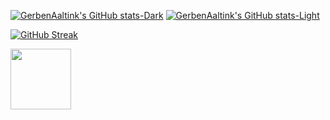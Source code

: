 [![GerbenAaltink's GitHub stats-Dark](https://github-readme-stats.vercel.app/api?username=GerbenAaltink&show_icons=true&hide=discussions_answered,issues,contribs&rank_icon=github&theme=dark#gh-dark-mode-only)](https://github.com/GerbenAaltink/github-readme-stats#gh-dark-mode-only)
[![GerbenAaltink's GitHub stats-Light](https://github-readme-stats.vercel.app/api?username=GerbenAaltink&show_icons=true&hide=discussions_answered,issues,contribs&rank_icon=github&theme=light#gh-light-mode-only)](https://github.com/GerbenAaltink/github-readme-stats#gh-light-mode-only)

[![GitHub Streak](https://github-readme-streak-stats-git-main-davids-projects-ad77adcc.vercel.app?user=GerbenAaltink)](https://git.io/streak-stats)

<img align="left" height=97 src="https://github-profile-trophy.vercel.app/?username=GerbenAaltink&theme=light&no-frame=true&title=Stars,Followers,Commits&column=-1"/>
